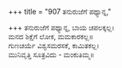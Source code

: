 +++
title = "907 ತನುರುಜೆಗೆ ಪಥ್ಯಾನ್ನ,"

+++
ತನುರುಜೆಗೆ ಪಥ್ಯಾನ್ನ, ಬಾಯ ಚಪಲಕ್ಕಲ್ಲ।  
ಮನದ ಶಿಕ್ಷೆಗೆ ಲೋಕ, ಮಮಕಾರಕಲ್ಲ॥  
ಗುಣಚರ್ಯೆ ವಿಶ್ವಸಮರಸಕೆ, ಕಾಮಿತಕಲ್ಲ।  
ಮುನಿವೃತ್ತಿ ಸೂತ್ರವಿದು - ಮಂಕುತಿಮ್ಮ॥  
